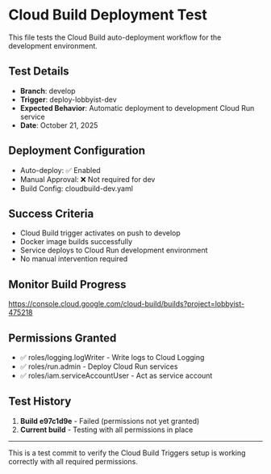# Cloud Build Deployment Test

This file tests the Cloud Build auto-deployment workflow for the development environment.

## Test Details
- **Branch**: develop
- **Trigger**: deploy-lobbyist-dev
- **Expected Behavior**: Automatic deployment to development Cloud Run service
- **Date**: October 21, 2025

## Deployment Configuration
- Auto-deploy: ✅ Enabled
- Manual Approval: ❌ Not required for dev
- Build Config: cloudbuild-dev.yaml

## Success Criteria
- Cloud Build trigger activates on push to develop
- Docker image builds successfully
- Service deploys to Cloud Run development environment
- No manual intervention required

## Monitor Build Progress
https://console.cloud.google.com/cloud-build/builds?project=lobbyist-475218

## Permissions Granted
- ✅ roles/logging.logWriter - Write logs to Cloud Logging
- ✅ roles/run.admin - Deploy Cloud Run services
- ✅ roles/iam.serviceAccountUser - Act as service account

## Test History
1. **Build e97c1d9e** - Failed (permissions not yet granted)
2. **Current build** - Testing with all permissions in place

---

This is a test commit to verify the Cloud Build Triggers setup is working correctly with all required permissions.
